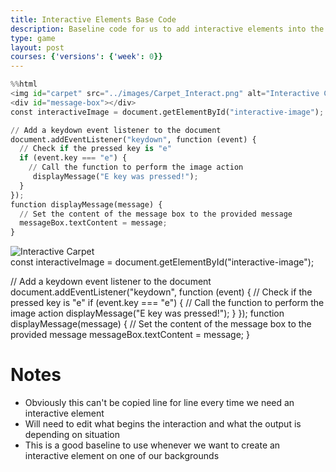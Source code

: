 ```yaml
---
title: Interactive Elements Base Code
description: Baseline code for us to add interactive elements into the game
type: game
layout: post
courses: {'versions': {'week': 0}}
---
```


```python
%%html
<img id="carpet" src="../images/Carpet_Interact.png" alt="Interactive Carpet">
<div id="message-box"></div>
const interactiveImage = document.getElementById("interactive-image");

// Add a keydown event listener to the document
document.addEventListener("keydown", function (event) {
  // Check if the pressed key is "e"
  if (event.key === "e") {
    // Call the function to perform the image action
     displayMessage("E key was pressed!");
  }
});
function displayMessage(message) {
  // Set the content of the message box to the provided message
  messageBox.textContent = message;
}

```


<img id="carpet" src="../images/Carpet_Interact.png" alt="Interactive Carpet">
<div id="message-box"></div>
const interactiveImage = document.getElementById("interactive-image");

// Add a keydown event listener to the document
document.addEventListener("keydown", function (event) {
  // Check if the pressed key is "e"
  if (event.key === "e") {
    // Call the function to perform the image action
     displayMessage("E key was pressed!");
  }
});
function displayMessage(message) {
  // Set the content of the message box to the provided message
  messageBox.textContent = message;
}



# Notes
- Obviously this can't be copied line for line every time we need an interactive element
- Will need to edit what begins the interaction and what the output is depending on situation
- This is a good baseline to use whenever we want to create an interactive element on one of our backgrounds
